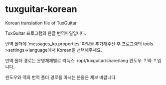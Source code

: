 # tuxguitar-korean
Korean translation file of TuxGuitar

TuxGuitar 프로그램의 한글 번역파일입니다.

번역 폴더에 'messages_ko.properties' 파일을 추가해주신 후
프로그램의 tools->settings->language에서 Korean을 선택해주세요.

번역 폴더 경로는 운영체제별로
리눅스: /opt/tuxguitar/share/lang
윈도우: ?
맥: ?
입니다.

윈도우와 맥의 번역 폴더 경로를 아시는 분들은 제보 바랍니다.
